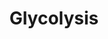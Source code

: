 ---
annotations:
- id: PW:0000640
  parent: classic metabolic pathway
  type: Pathway Ontology
  value: glycolysis pathway
authors:
- J.Heckman
- MaintBot
- Christine Chichester
- Egonw
- DeSl
- Marvin M2
description: 'Many yeast and bacterial species ferment pyruvate to 2,3-butanediol
  via the intermediate, acetoin.  Although acetoin is a flavorless compound, it is
  a precursor to some off-odor compounds, such as diacetyl, which can be unfavorable
  in beer and wine.  Acetoin and 2,3-butanediol are both by-products of alcoholic
  fermentation by S. cerevisiae and other wine yeasts. Acetoin production during alcoholic
  fermentation depends on the yeast strain and other variables such as substrate and
  temperature (as reported in (CITS: [16535224])). Wine yeasts with high fermentation
  power generally produce low acetoin levels and large amounts of ethanol and higher
  alcohols (alcohols with more than 2 carbons) (as reported in (CITS: [16535224])).   SOURCE:
  SGD pathways, http://pathway.yeastgenome.org/server.html'
last-edited: 2019-09-17
organisms:
- Saccharomyces cerevisiae
redirect_from:
- /index.php/Pathway:WP253
- /instance/WP253
revision: null
schema-jsonld:
- '@context': https://schema.org/
  '@id': https://wikipathways.github.io/pathways/WP253.html
  '@type': Dataset
  creator:
    '@type': Organization
    name: WikiPathways
  description: 'Many yeast and bacterial species ferment pyruvate to 2,3-butanediol
    via the intermediate, acetoin.  Although acetoin is a flavorless compound, it
    is a precursor to some off-odor compounds, such as diacetyl, which can be unfavorable
    in beer and wine.  Acetoin and 2,3-butanediol are both by-products of alcoholic
    fermentation by S. cerevisiae and other wine yeasts. Acetoin production during
    alcoholic fermentation depends on the yeast strain and other variables such as
    substrate and temperature (as reported in (CITS: [16535224])). Wine yeasts with
    high fermentation power generally produce low acetoin levels and large amounts
    of ethanol and higher alcohols (alcohols with more than 2 carbons) (as reported
    in (CITS: [16535224])).   SOURCE: SGD pathways, http://pathway.yeastgenome.org/server.html'
  keywords:
  - 2-phosphoglycerate
  - 3-Phosphoglycerate
  - 3-phospho-D-glyceroyl-phosphate
  - ADP
  - ATP
  - CDC19
  - ENO1
  - ENO2
  - ERR1
  - ERR2
  - FBA1
  - Fructose 6P (open)
  - GPM1
  - GPM3
  - Glucose-6P (open)
  - H+
  - H2O
  - NAD
  - NADH
  - PFK1
  - PFK2
  - PGI1
  - PGK1
  - PYK2
  - Pentose phosphate pathway
  - Phosphate
  - TCA cycle
  - TDH1
  - TDH2
  - TDH3
  - TPI1
  - acetoin and butanediol biosynthesis
  - amino acid biosynthesis
  - chorismate biosynthesis
  - dihydroxy-acetone-phosphate
  - fructose degradation
  - fructose-1,6-bisphosphate
  - fructose-6-phosphate (closed form)
  - glucose-6-phosphate (closed form)
  - glyceraldehyde-3-phosphate
  - mannose degradation
  - phosphoenolpyruvate
  - phosphopyruvate hydratase
  - pyruvate
  license: CC0
  name: Glycolysis
seo: CreativeWork
title: Glycolysis
wpid: WP253
---